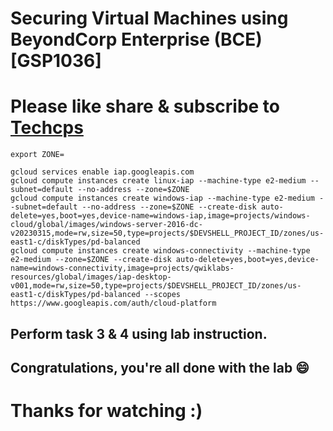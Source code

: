 
# Securing Virtual Machines using BeyondCorp Enterprise (BCE)[GSP1036]

# Please like share & subscribe to [Techcps](https://www.youtube.com/@techcps)


```
export ZONE=
```
```
gcloud services enable iap.googleapis.com
gcloud compute instances create linux-iap --machine-type e2-medium --subnet=default --no-address --zone=$ZONE
gcloud compute instances create windows-iap --machine-type e2-medium --subnet=default --no-address --zone=$ZONE --create-disk auto-delete=yes,boot=yes,device-name=windows-iap,image=projects/windows-cloud/global/images/windows-server-2016-dc-v20230315,mode=rw,size=50,type=projects/$DEVSHELL_PROJECT_ID/zones/us-east1-c/diskTypes/pd-balanced
gcloud compute instances create windows-connectivity --machine-type e2-medium --zone=$ZONE --create-disk auto-delete=yes,boot=yes,device-name=windows-connectivity,image=projects/qwiklabs-resources/global/images/iap-desktop-v001,mode=rw,size=50,type=projects/$DEVSHELL_PROJECT_ID/zones/us-east1-c/diskTypes/pd-balanced --scopes https://www.googleapis.com/auth/cloud-platform
```
## Perform task 3 & 4 using lab instruction.

## Congratulations, you're all done with the lab 😄

# Thanks for watching :)
